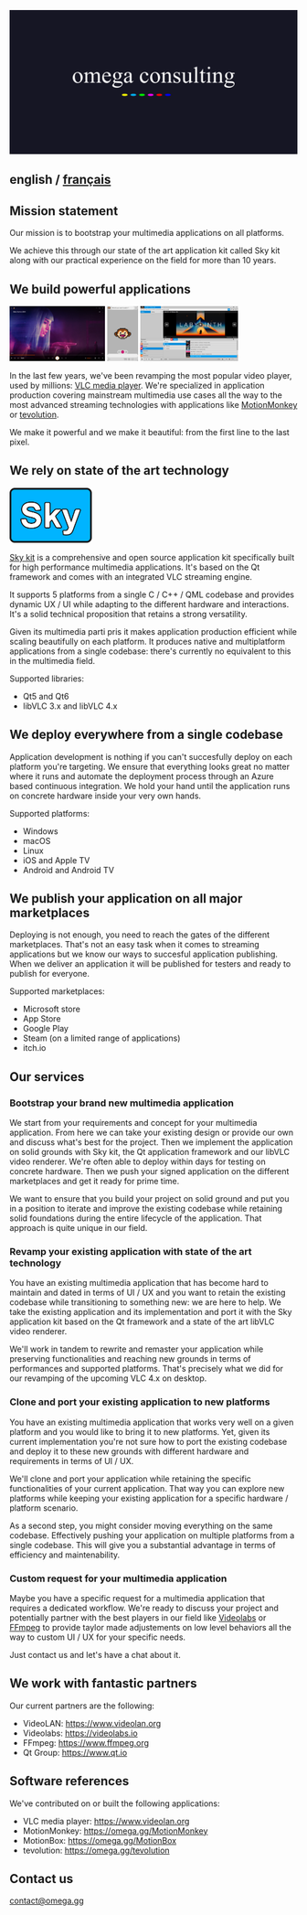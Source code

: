 <a href="https://omega.gg/consulting"><img src="../dist/pictures/consulting.svg" alt="omega consulting" width="640px"></a>

## english / [français](../fr/consulting/README.md)

## Mission statement

Our mission is to bootstrap your multimedia applications on all platforms.

We achieve this through our state of the art application kit called Sky kit along with our
practical experience on the field for more than 10 years.

## We build powerful applications

<a href="https://omega.gg/screens/VLC.jpg"><img src="../dist/pictures/VLC.jpg" alt="VLC media player" height="96px"></a>
<a href="https://omega.gg/screens/MotionMonkey.jpg"><img src="../dist/pictures/MotionMonkey.jpg" alt="MotionMonkey" height="96px"></a>
<a href="https://omega.gg/screens/MotionBox.png"><img src="../dist/pictures/MotionBox.png" alt="MotionBox" height="96px"></a>

In the last few years, we've been revamping the most popular video player, used by millions: 
[VLC media player](https://www.videolan.org). We're specialized in application production covering
mainstream multimedia use cases all the way to the most advanced streaming technologies with
applications like [MotionMonkey](https://omega.gg/MotionMonkey) or [tevolution](https://omega.gg/tevolution).

We make it powerful and we make it beautiful: from the first line to the last pixel.

## We rely on state of the art technology

<a href="https://omega.gg/Sky"><img src="../dist/pictures/Sky.svg" alt="Sky kit" height="96px"></a>

[Sky kit](https://omega.gg/Sky) is a comprehensive and open source application kit
specifically built for high performance multimedia applications. It's based on the Qt framework
and comes with an integrated VLC streaming engine.

It supports 5 platforms from a single C / C++ / QML codebase and provides dynamic UX / UI while
adapting to the different hardware and interactions. It's a solid technical proposition that
retains a strong versatility.

Given its multimedia parti pris it makes application production efficient while scaling beautifully
on each platform. It produces native and multiplatform applications from a single codebase: there's
currently no equivalent to this in the multimedia field.

Supported libraries:
- Qt5 and Qt6
- libVLC 3.x and libVLC 4.x

## We deploy everywhere from a single codebase

Application development is nothing if you can't succesfully deploy on each platform you're
targeting. We ensure that everything looks great no matter where it runs and automate the
deployment process through an Azure based continuous integration. We hold your hand until the
application runs on concrete hardware inside your very own hands.

Supported platforms:
- Windows
- macOS
- Linux
- iOS and Apple TV
- Android and Android TV

## We publish your application on all major marketplaces

Deploying is not enough, you need to reach the gates of the different marketplaces. That's not an
easy task when it comes to streaming applications but we know our ways to succesful application
publishing. When we deliver an application it will be published for testers and ready to publish
for everyone.

Supported marketplaces:
- Microsoft store
- App Store
- Google Play
- Steam (on a limited range of applications)
- itch.io

## Our services

### Bootstrap your brand new multimedia application

We start from your requirements and concept for your multimedia application. From here we can take
your existing design or provide our own and discuss what's best for the project. Then we implement
the application on solid grounds with Sky kit, the Qt application framework and our libVLC video
renderer. We're often able to deploy within days for testing on concrete hardware. Then we
push your signed application on the different marketplaces and get it ready for prime time.

We want to ensure that you build your project on solid ground and put you in a position to iterate
and improve the existing codebase while retaining solid foundations during the entire lifecycle of
the application. That approach is quite unique in our field.

### Revamp your existing application with state of the art technology

You have an existing multimedia application that has become hard to maintain and dated in terms of
UI / UX and you want to retain the existing codebase while transitioning to something new: we are
here to help. We take the existing application and its implementation and port it with the Sky
application kit based on the Qt framework and a state of the art libVLC video renderer. 

We'll work in tandem to rewrite and remaster your application while preserving functionalities and
reaching new grounds in terms of performances and supported platforms. That's precisely what we did
for our revamping of the upcoming VLC 4.x on desktop.

### Clone and port your existing application to new platforms

You have an existing multimedia application that works very well on a given platform and you would
like to bring it to new platforms. Yet, given its current implementation you're not sure how to
port the existing codebase and deploy it to these new grounds with different hardware and
requirements in terms of UI / UX. 

We'll clone and port your application while retaining the specific functionalities of your current
application. That way you can explore new platforms while keeping your existing application for a
specific hardware / platform scenario.

As a second step, you might consider moving everything on the same codebase. Effectively pushing
your application on multiple platforms from a single codebase. This will give you a substantial
advantage in terms of efficiency and maintenability.

### Custom request for your multimedia application

Maybe you have a specific request for a multimedia application that requires a dedicated workflow.
We're ready to discuss your project and potentially partner with the best players in our field like
[Videolabs](https://videolabs.io) or [FFmpeg](https://www.ffmpeg.org) to provide taylor made
adjustements on low level behaviors all the way to custom UI / UX for your specific needs.

Just contact us and let's have a chat about it.

## We work with fantastic partners

Our current partners are the following:
- VideoLAN: https://www.videolan.org
- Videolabs: https://videolabs.io
- FFmpeg: https://www.ffmpeg.org
- Qt Group: https://www.qt.io

## Software references

We've contributed on or built the following applications:
- VLC media player: https://www.videolan.org
- MotionMonkey: https://omega.gg/MotionMonkey
- MotionBox: https://omega.gg/MotionBox
- tevolution: https://omega.gg/tevolution

## Contact us

[contact@omega.gg](mailto:contact@omega.gg)
